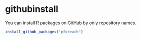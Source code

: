 # githubinstall
You can install R packages on GitHub by only repository names.

```r
install_github_packages("pforeach")
```
